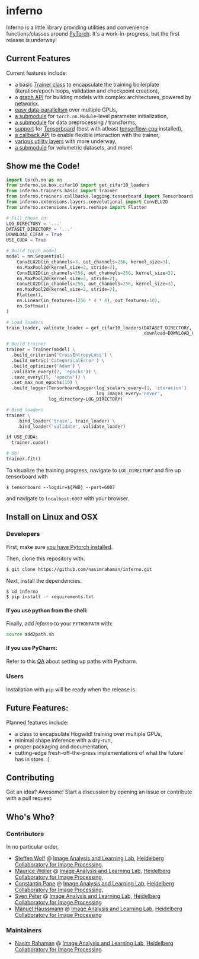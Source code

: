 # inferno

Inferno is a little library providing utilities and convenience functions/classes around [PyTorch](https://github.com/pytorch/pytorch). It's a work-in-progress, but the first release is underway! 

## Current Features
Current features include: 
* a basic [Trainer class](https://github.com/nasimrahaman/inferno/blob/master/inferno/trainers/basic.py) to encapsulate the training boilerplate (iteration/epoch loops, validation and checkpoint creation),
* a [graph API](https://github.com/nasimrahaman/inferno/blob/master/inferno/extensions/containers/graph.py) for building models with complex architectures, powered by [networkx](https://github.com/networkx/networkx). 
* [easy data-parallelism](https://github.com/nasimrahaman/inferno/blob/master/tests/training/basic.py#L117) over multiple GPUs, 
* [a submodule](https://github.com/nasimrahaman/inferno/blob/master/inferno/extensions/initializers) for `torch.nn.Module`-level parameter initialization,
* [a submodule](https://github.com/nasimrahaman/inferno/blob/master/inferno/io/transform) for data preprocessing / transforms,
* [support](https://github.com/nasimrahaman/inferno/blob/master/inferno/trainers/callbacks/logging/tensorboard.py) for [Tensorboard](https://www.tensorflow.org/get_started/summaries_and_tensorboard) (best with atleast [tensorflow-cpu](https://github.com/tensorflow/tensorflow) installed),
* [a callback API](https://github.com/nasimrahaman/inferno/tree/master/inferno/trainers/callbacks) to enable flexible interaction with the trainer,
* [various utility layers](https://github.com/nasimrahaman/inferno/tree/master/inferno/extensions/layers) with more underway,
* [a submodule](https://github.com/nasimrahaman/inferno/blob/master/inferno/io/volumetric) for volumetric datasets, and more!

## Show me the Code!
```python
import torch.nn as nn
from inferno.io.box.cifar10 import get_cifar10_loaders
from inferno.trainers.basic import Trainer
from inferno.trainers.callbacks.logging.tensorboard import TensorboardLogger
from inferno.extensions.layers.convolutional import ConvELU2D
from inferno.extensions.layers.reshape import Flatten

# Fill these in:
LOG_DIRECTORY = '...'
DATASET_DIRECTORY = '...'
DOWNLOAD_CIFAR = True
USE_CUDA = True

# Build torch model
model = nn.Sequential(
    ConvELU2D(in_channels=3, out_channels=256, kernel_size=3),
    nn.MaxPool2d(kernel_size=2, stride=2),
    ConvELU2D(in_channels=256, out_channels=256, kernel_size=3),
    nn.MaxPool2d(kernel_size=2, stride=2),
    ConvELU2D(in_channels=256, out_channels=256, kernel_size=3),
    nn.MaxPool2d(kernel_size=2, stride=2),
    Flatten(),
    nn.Linear(in_features=(256 * 4 * 4), out_features=10),
    nn.Softmax()
)

# Load loaders
train_loader, validate_loader = get_cifar10_loaders(DATASET_DIRECTORY,
                                                    download=DOWNLOAD_CIFAR)

# Build trainer
trainer = Trainer(model) \
  .build_criterion('CrossEntropyLoss') \
  .build_metric('CategoricalError') \
  .build_optimizer('Adam') \
  .validate_every((2, 'epochs')) \
  .save_every((5, 'epochs')) \
  .set_max_num_epochs(10) \
  .build_logger(TensorboardLogger(log_scalars_every=(1, 'iteration')
                                  log_images_every='never', 
                log_directory=LOG_DIRECTORY)

# Bind loaders
trainer \
    .bind_loader('train', train_loader) \
    .bind_loader('validate', validate_loader)

if USE_CUDA:
  trainer.cuda()

# Go!
trainer.fit()
```

To visualize the training progress, navigate to `LOG_DIRECTORY` and fire up tensorboard with 

```
$ tensorboard --logdir=${PWD} --port=6007
```

and navigate to `localhost:6007` with your browser.

## Install on Linux and OSX

### Developers
First, make sure [you have Pytorch installed](http://pytorch.org/). 

Then, clone this repository with: 

```bash
$ git clone https://github.com/nasimrahaman/inferno.git
```

Next, install the dependencies.

```bash
$ cd inferno
$ pip install -r requirements.txt
```

#### If you use python from the shell: 

Finally, add *inferno* to your `PYTHONPATH` with: 
```bash
source add2path.sh
```
#### If you use PyCharm:
Refer to this [QA](https://askubuntu.com/questions/684550/importing-a-python-module-works-from-command-line-but-not-from-pycharm) about setting up paths with Pycharm.

### Users
Installation with `pip` will be ready when the release is.

## Future Features: 
Planned features include: 
* a class to encapsulate Hogwild! training over multiple GPUs, 
* minimal shape inference with a dry-run,
* proper packaging and documentation,
* cutting-edge fresh-off-the-press implementations of what the future has in store. :)

## Contributing
Got an idea? Awesome! Start a discussion by opening an issue or contribute with a pull request.  

## Who's Who?
### Contributors
In no particular order,
* [Steffen Wolf](https://github.com/Steffen-Wolf) @ [Image Analysis and Learning Lab](https://hci.iwr.uni-heidelberg.de/mip), [Heidelberg Collaboratory for Image Processing](https://hci.iwr.uni-heidelberg.de/), 
* [Maurice Weiler](https://github.com/mauriceweiler) @ [Image Analysis and Learning Lab](https://hci.iwr.uni-heidelberg.de/mip), [Heidelberg Collaboratory for Image Processing](https://hci.iwr.uni-heidelberg.de/),
* [Constantin Pape](https://github.com/constantinpape) @ [Image Analysis and Learning Lab](https://hci.iwr.uni-heidelberg.de/mip), [Heidelberg Collaboratory for Image Processing](https://hci.iwr.uni-heidelberg.de/), 
* [Sven Peter](https://github.com/svenpeter42) @ [Image Analysis and Learning Lab](https://hci.iwr.uni-heidelberg.de/mip), [Heidelberg Collaboratory for Image Processing](https://hci.iwr.uni-heidelberg.de/)
* [Manuel Haussmann](https://github.com/manuelhaussmann) @ [Image Analysis and Learning Lab](https://hci.iwr.uni-heidelberg.de/mip), [Heidelberg Collaboratory for Image Processing](https://hci.iwr.uni-heidelberg.de/)

### Maintainers
* [Nasim Rahaman](https://github.com/nasimrahaman) @ [Image Analysis and Learning Lab](https://hci.iwr.uni-heidelberg.de/mip), [Heidelberg Collaboratory for Image Processing](https://hci.iwr.uni-heidelberg.de/)
